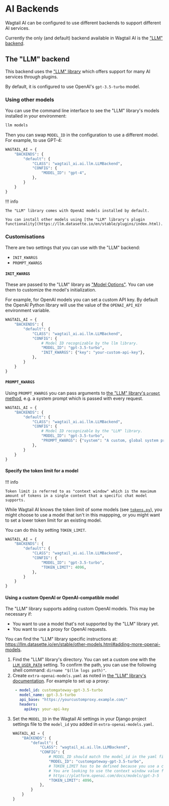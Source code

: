 # AI Backends

Wagtail AI can be configured to use different backends to support different AI services.

Currently the only (and default) backend available in Wagtail AI is the ["LLM" backend](#the-llm-backend).

## The "LLM" backend

This backend uses the ["LLM" library](https://llm.datasette.io/en/stable/) which offers support for many AI services through plugins.

By default, it is configured to use OpenAI's `gpt-3.5-turbo` model.

### Using other models

You can use the command line interface to see the "LLM" library's models installed in your environment:

```sh
llm models
```

Then you can swap `MODEL_ID` in the configuration to use a different model. For example, to use GPT-4:

```python
WAGTAIL_AI = {
    "BACKENDS": {
        "default": {
            "CLASS": "wagtail_ai.ai.llm.LLMBackend",
            "CONFIG": {
                "MODEL_ID": "gpt-4",
            },
        }
    }
}
```

!!! info

    The "LLM" library comes with OpenAI models installed by default.

    You can install other models using [the "LLM" library's plugin functionality](https://llm.datasette.io/en/stable/plugins/index.html).

### Customisations

There are two settings that you can use with the "LLM" backend:

- `INIT_KWARGS`
- `PROMPT_KWARGS`

#### `INIT_KWARGS`

These are passed to the "LLM" library as ["Model Options"](https://llm.datasette.io/en/stable/python-api.html#model-options).
You can use them to customize the model's initialization.

For example, for OpenAI models you can set a custom API key. By default the OpenAI Python library
will use the value of the `OPENAI_API_KEY` environment variable.

```python
WAGTAIL_AI = {
    "BACKENDS": {
        "default": {
            "CLASS": "wagtail_ai.ai.llm.LLMBackend",
            "CONFIG": {
                # Model ID recognizable by the llm library.
                "MODEL_ID": "gpt-3.5-turbo",
                "INIT_KWARGS": {"key": "your-custom-api-key"},
            },
        }
    }
}
```

#### `PROMPT_KWARGS`

Using `PROMPT_KWARGS` you can pass arguments to [the "LLM" library's `prompt` method](https://llm.datasette.io/en/stable/python-api.html#system-prompts),
e.g. a system prompt which is passed with every request.

```python
WAGTAIL_AI = {
    "BACKENDS": {
        "default": {
            "CLASS": "wagtail_ai.ai.llm.LLMBackend",
            "CONFIG": {
                # Model ID recognizable by the "LLM" library.
                "MODEL_ID": "gpt-3.5-turbo",
                "PROMPT_KWARGS": {"system": "A custom, global system prompt."},
            },
        }
    }
}
```

#### Specify the token limit for a model

!!! info

    Token limit is referred to as "context window" which is the maximum amount of tokens in a single context that a specific chat model supports.

While Wagtail AI knows the token limit of some models (see [`tokens.py`](https://github.com/wagtail/wagtail-ai/blob/main/src/wagtail_ai/tokens.py)), you might choose to use a model that isn't in this mappping, or you might want to set a lower token limit for an existing model.

You can do this by setting `TOKEN_LIMIT`.

```python
WAGTAIL_AI = {
    "BACKENDS": {
        "default": {
            "CLASS": "wagtail_ai.ai.llm.LLMBackend",
            "CONFIG": {
                "MODEL_ID": "gpt-3.5-turbo",
                "TOKEN_LIMIT": 4096,
            },
        }
    }
}
```

#### Using a custom OpenAI or OpenAI-compatible model

The "LLM" library supports adding custom OpenAI models. This may be necessary if:

- You want to use a model that's not supported by the "LLM" library yet.
- You want to use a proxy for OpenAI requests.

You can find the "LLM" library specific instructions at: https://llm.datasette.io/en/stable/other-models.html#adding-more-openai-models.

1. Find the "LLM" library's directory. You can set a custom one with the
   [`LLM_USER_PATH`](https://llm.datasette.io/en/stable/setup.html#setting-a-custom-directory-location)
   setting. To confirm the path, you can use the following shell command:
   `dirname "$(llm logs path)"`.
2. Create `extra-openai-models.yaml` as noted in
   [the "LLM" library's documentation](https://llm.datasette.io/en/stable/other-models.html#adding-more-openai-models).
   For example to set up a proxy:
   ```yaml
    - model_id: customgateway-gpt-3.5-turbo
      model_name: gpt-3.5-turbo
      api_base: "https://yourcustomproxy.example.com/"
      headers:
        apikey: your-api-key
   ```
3. Set the `MODEL_ID` in the Wagtail AI settings in your Django project
   settings file to the `model_id` you added in `extra-openai-models.yaml`.
   ```python
   WAGTAIL_AI = {
       "BACKENDS": {
           "default": {
               "CLASS": "wagtail_ai.ai.llm.LLMBackend",
               "CONFIG": {
                   # MODEL_ID should match the model_id in the yaml file.
                   "MODEL_ID": "customgateway-gpt-3.5-turbo",
                   # TOKEN_LIMIT has to be defined because you use a custom model name.
                   # You are looking to use the context window value from:
                   # https://platform.openai.com/docs/models/gpt-3-5
                   "TOKEN_LIMIT": 4096,
               },
           }
       }
   }
   ```
